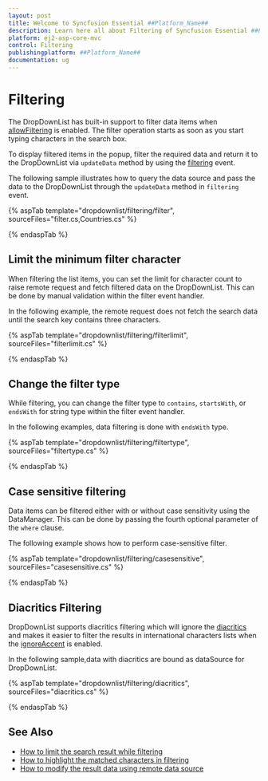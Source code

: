 ```yaml
---
layout: post
title: Welcome to Syncfusion Essential ##Platform_Name##
description: Learn here all about Filtering of Syncfusion Essential ##Platform_Name## widgets based on HTML5 and jQuery.
platform: ej2-asp-core-mvc
control: Filtering
publishingplatform: ##Platform_Name##
documentation: ug
---
```



# Filtering

The DropDownList has built-in support to filter data items when [allowFiltering](https://help.syncfusion.com/cr/cref_files/aspnetcore-js2/Syncfusion.EJ2~Syncfusion.EJ2.DropDowns.DropDownListBuilder~AllowFiltering.html) is enabled. The filter
operation starts as soon as you start typing characters in the search box.

To display filtered items in the popup, filter the required data and return it to the DropDownList
via `updateData` method by using the [filtering](https://help.syncfusion.com/cr/cref_files/aspnetcore-js2/Syncfusion.EJ2~Syncfusion.EJ2.DropDowns.DropDownListBuilder~Filtering.html) event.

The following sample illustrates how to query the data source and pass the data to the DropDownList
through the `updateData` method in `filtering` event.

{% aspTab template="dropdownlist/filtering/filter", sourceFiles="filter.cs,Countries.cs" %}

{% endaspTab %}

## Limit the minimum filter character

When filtering the list items, you can set the limit for character count to raise remote request and fetch
filtered data on the DropDownList. This can be done by manual validation within the filter event handler.

In the following example, the remote request does not fetch the search data until the search key contains three characters.

{% aspTab template="dropdownlist/filtering/filterlimit", sourceFiles="filterlimit.cs" %}

{% endaspTab %}

## Change the filter type

While filtering, you can change the filter type to `contains`,
`startsWith`, or `endsWith` for string type within the filter event handler.

In the following examples, data filtering is done with `endsWith` type.

{% aspTab template="dropdownlist/filtering/filtertype", sourceFiles="filtertype.cs" %}

{% endaspTab %}

## Case sensitive filtering

Data items can be filtered either with or without case sensitivity using the DataManager. This can be done
by passing the fourth optional parameter of the `where` clause.

The following example shows how to perform case-sensitive filter.

{% aspTab template="dropdownlist/filtering/casesensitive", sourceFiles="casesensitive.cs" %}

{% endaspTab %}

## Diacritics Filtering

DropDownList supports diacritics filtering which will ignore the [diacritics](https://en.wikipedia.org/wiki/Diacritic) and
makes it easier to filter the results in international characters lists
when the [ignoreAccent](https://help.syncfusion.com/cr/cref_files/aspnetcore-js2/Syncfusion.EJ2~Syncfusion.EJ2.DropDowns.DropDownListBuilder~IgnoreAccent.html) is enabled.

In the following sample,data with diacritics are bound as dataSource for DropDownList.

{% aspTab template="dropdownlist/filtering/diacritics", sourceFiles="diacritics.cs" %}

{% endaspTab %}

## See Also

* [How to limit the search result while filtering](./how-to/search-on-filtering/)
* [How to highlight the matched characters in filtering](./how-to/highlight-filtering/)
* [How to modify the result data using remote data source](./how-to/modify-data/)